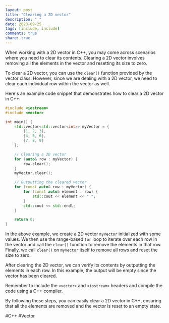 ```yaml
---
layout: post
title: "Clearing a 2D vector"
description: " "
date: 2023-09-25
tags: [include, include]
comments: true
share: true
---
```


When working with a 2D vector in C++, you may come across scenarios where you need to clear its contents. Clearing a 2D vector involves removing all the elements in the vector and resetting its size to zero.

To clear a 2D vector, you can use the `clear()` function provided by the vector class. However, since we are dealing with a 2D vector, we need to clear each individual row within the vector as well.

Here's an example code snippet that demonstrates how to clear a 2D vector in C++:

```cpp
#include <iostream>
#include <vector>

int main() {
    std::vector<std::vector<int>> myVector = {
        {1, 2, 3},
        {4, 5, 6},
        {7, 8, 9}
    };

    // Clearing a 2D vector
    for (auto& row : myVector) {
        row.clear();
    }
    myVector.clear();

    // Outputting the cleared vector
    for (const auto& row : myVector) {
        for (const auto& element : row) {
            std::cout << element << " ";
        }
        std::cout << std::endl;
    }

    return 0;
}
```

In the above example, we create a 2D vector `myVector` initialized with some values. We then use the range-based `for` loop to iterate over each row in the vector and call the `clear()` function to remove the elements in that row. Finally, we call `clear()` on `myVector` itself to remove all rows and reset the size to zero.

After clearing the 2D vector, we can verify its contents by outputting the elements in each row. In this example, the output will be empty since the vector has been cleared.

Remember to include the `<vector>` and `<iostream>` headers and compile the code using a C++ compiler.

By following these steps, you can easily clear a 2D vector in C++, ensuring that all the elements are removed and the vector is reset to an empty state.

#C++ #Vector